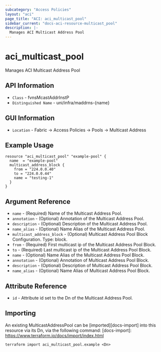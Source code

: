 ```yaml
---
subcategory: "Access Policies"
layout: "aci"
page_title: "ACI: aci_multicast_pool"
sidebar_current: "docs-aci-resource-multicast_pool"
description: |-
  Manages ACI Multicast Address Pool
---
```


# aci_multicast_pool #

Manages ACI Multicast Address Pool

## API Information ##

* `Class` - fvnsMcastAddrInstP
* `Distinguished Name` - uni/infra/maddrns-{name}

## GUI Information ##

* `Location` - Fabric -> Access Policies -> Pools -> Multicast Address

## Example Usage ##

```hcl
resource "aci_multicast_pool" "example-pool" {
  name  = "example-pool"
  multicast_address_block {
    from = "224.0.0.40"
    to = "224.0.0.44"
    name = "testing-1"
  }
}
```

## Argument Reference ##

* `name` - (Required) Name of the Multicast Address Pool.
* `annotation` - (Optional) Annotation of the Multicast Address Pool.
* `description` - (Optional) Description of the Multicast Address Pool.
* `name_alias` - (Optional) Name Alias of the Multicast Address Pool.
* `multicast_address_block` - (Optional) Multicast Address Pool Block Configuration. Type: block.
 * `from` - (Required) First multicast ip of the Multicast Address Pool Block.
 * `to` - (Required) Last multicast ip of the Multicast Address Pool Block.
 * `name` - (Optional) Name Alias of the Multicast Address Pool Block. 
 * `annotation` - (Optional) Annotation of Multicast Address Pool Block.
 * `description` - (Optional) Description of Multicast Address Pool Block.
 * `name_alias` - (Optional) Name Alias of Multicast Address Pool Block.

## Attribute Reference ##

* `id` - Attribute id set to the Dn of the Multicast Address Pool.

## Importing ##

An existing MulticastAddressPool can be [imported][docs-import] into this resource via its Dn, via the following command:
[docs-import]: https://www.terraform.io/docs/import/index.html

```
terraform import aci_multicast_pool.example <Dn>
```